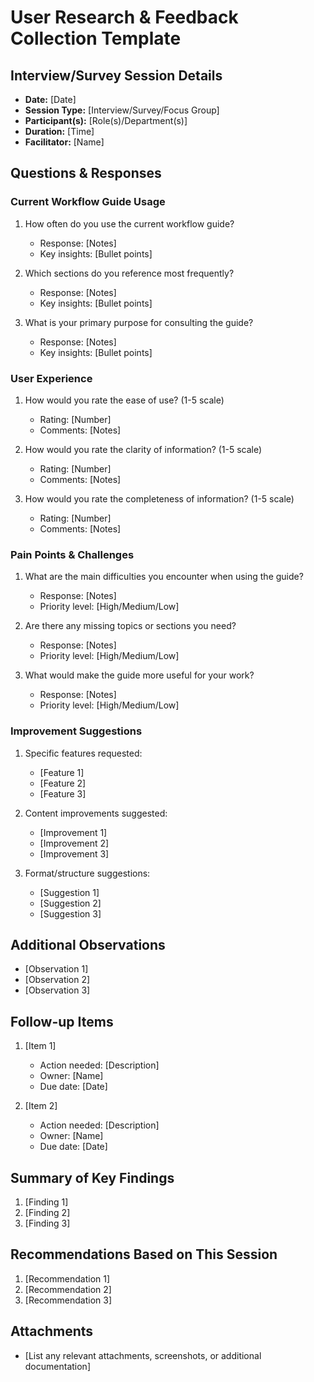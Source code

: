 # User Research & Feedback Collection Template

## Interview/Survey Session Details
- **Date:** [Date]
- **Session Type:** [Interview/Survey/Focus Group]
- **Participant(s):** [Role(s)/Department(s)]
- **Duration:** [Time]
- **Facilitator:** [Name]

## Questions & Responses

### Current Workflow Guide Usage
1. How often do you use the current workflow guide?
   - Response: [Notes]
   - Key insights: [Bullet points]

2. Which sections do you reference most frequently?
   - Response: [Notes]
   - Key insights: [Bullet points]

3. What is your primary purpose for consulting the guide?
   - Response: [Notes]
   - Key insights: [Bullet points]

### User Experience
1. How would you rate the ease of use? (1-5 scale)
   - Rating: [Number]
   - Comments: [Notes]

2. How would you rate the clarity of information? (1-5 scale)
   - Rating: [Number]
   - Comments: [Notes]

3. How would you rate the completeness of information? (1-5 scale)
   - Rating: [Number]
   - Comments: [Notes]

### Pain Points & Challenges
1. What are the main difficulties you encounter when using the guide?
   - Response: [Notes]
   - Priority level: [High/Medium/Low]

2. Are there any missing topics or sections you need?
   - Response: [Notes]
   - Priority level: [High/Medium/Low]

3. What would make the guide more useful for your work?
   - Response: [Notes]
   - Priority level: [High/Medium/Low]

### Improvement Suggestions
1. Specific features requested:
   - [Feature 1]
   - [Feature 2]
   - [Feature 3]

2. Content improvements suggested:
   - [Improvement 1]
   - [Improvement 2]
   - [Improvement 3]

3. Format/structure suggestions:
   - [Suggestion 1]
   - [Suggestion 2]
   - [Suggestion 3]

## Additional Observations
- [Observation 1]
- [Observation 2]
- [Observation 3]

## Follow-up Items
1. [Item 1]
   - Action needed: [Description]
   - Owner: [Name]
   - Due date: [Date]

2. [Item 2]
   - Action needed: [Description]
   - Owner: [Name]
   - Due date: [Date]

## Summary of Key Findings
1. [Finding 1]
2. [Finding 2]
3. [Finding 3]

## Recommendations Based on This Session
1. [Recommendation 1]
2. [Recommendation 2]
3. [Recommendation 3]

## Attachments
- [List any relevant attachments, screenshots, or additional documentation] 